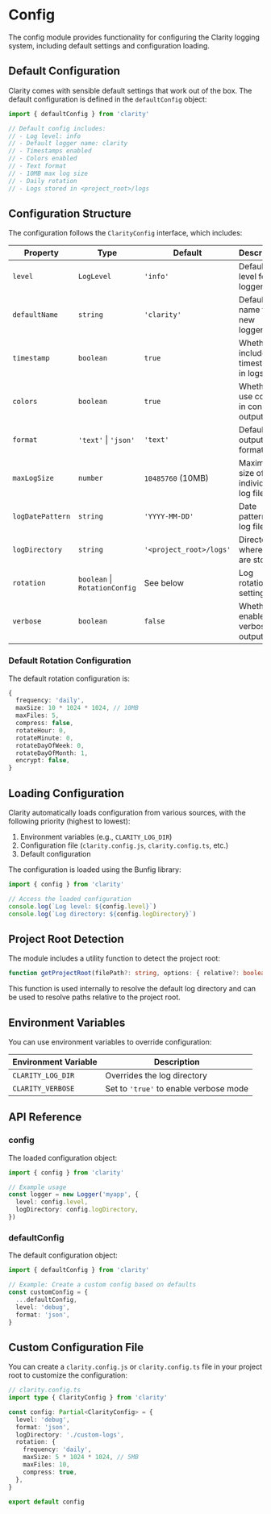 # Config

The config module provides functionality for configuring the Clarity logging system, including default settings and configuration loading.

## Default Configuration

Clarity comes with sensible default settings that work out of the box. The default configuration is defined in the `defaultConfig` object:

```ts
import { defaultConfig } from 'clarity'

// Default config includes:
// - Log level: info
// - Default logger name: clarity
// - Timestamps enabled
// - Colors enabled
// - Text format
// - 10MB max log size
// - Daily rotation
// - Logs stored in <project_root>/logs
```

## Configuration Structure

The configuration follows the `ClarityConfig` interface, which includes:

| Property | Type | Default | Description |
|----------|------|---------|-------------|
| `level` | `LogLevel` | `'info'` | Default log level for all loggers |
| `defaultName` | `string` | `'clarity'` | Default name for new loggers |
| `timestamp` | `boolean` | `true` | Whether to include timestamps in logs |
| `colors` | `boolean` | `true` | Whether to use colors in console output |
| `format` | `'text'` \| `'json'` | `'text'` | Default output format |
| `maxLogSize` | `number` | `10485760` (10MB) | Maximum size of individual log files |
| `logDatePattern` | `string` | `'YYYY-MM-DD'` | Date pattern for log files |
| `logDirectory` | `string` | `'<project_root>/logs'` | Directory where logs are stored |
| `rotation` | `boolean` \| `RotationConfig` | See below | Log rotation settings |
| `verbose` | `boolean` | `false` | Whether to enable verbose output |

### Default Rotation Configuration

The default rotation configuration is:

```ts
{
  frequency: 'daily',
  maxSize: 10 * 1024 * 1024, // 10MB
  maxFiles: 5,
  compress: false,
  rotateHour: 0,
  rotateMinute: 0,
  rotateDayOfWeek: 0,
  rotateDayOfMonth: 1,
  encrypt: false,
}
```

## Loading Configuration

Clarity automatically loads configuration from various sources, with the following priority (highest to lowest):

1. Environment variables (e.g., `CLARITY_LOG_DIR`)
2. Configuration file (`clarity.config.js`, `clarity.config.ts`, etc.)
3. Default configuration

The configuration is loaded using the Bunfig library:

```ts
import { config } from 'clarity'

// Access the loaded configuration
console.log(`Log level: ${config.level}`)
console.log(`Log directory: ${config.logDirectory}`)
```

## Project Root Detection

The module includes a utility function to detect the project root:

```ts
function getProjectRoot(filePath?: string, options: { relative?: boolean } = {}): string
```

This function is used internally to resolve the default log directory and can be used to resolve paths relative to the project root.

## Environment Variables

You can use environment variables to override configuration:

| Environment Variable | Description |
|----------------------|-------------|
| `CLARITY_LOG_DIR` | Overrides the log directory |
| `CLARITY_VERBOSE` | Set to `'true'` to enable verbose mode |

## API Reference

### config

The loaded configuration object:

```ts
import { config } from 'clarity'

// Example usage
const logger = new Logger('myapp', {
  level: config.level,
  logDirectory: config.logDirectory,
})
```

### defaultConfig

The default configuration object:

```ts
import { defaultConfig } from 'clarity'

// Example: Create a custom config based on defaults
const customConfig = {
  ...defaultConfig,
  level: 'debug',
  format: 'json',
}
```

## Custom Configuration File

You can create a `clarity.config.js` or `clarity.config.ts` file in your project root to customize the configuration:

```ts
// clarity.config.ts
import type { ClarityConfig } from 'clarity'

const config: Partial<ClarityConfig> = {
  level: 'debug',
  format: 'json',
  logDirectory: './custom-logs',
  rotation: {
    frequency: 'daily',
    maxSize: 5 * 1024 * 1024, // 5MB
    maxFiles: 10,
    compress: true,
  },
}

export default config
```
